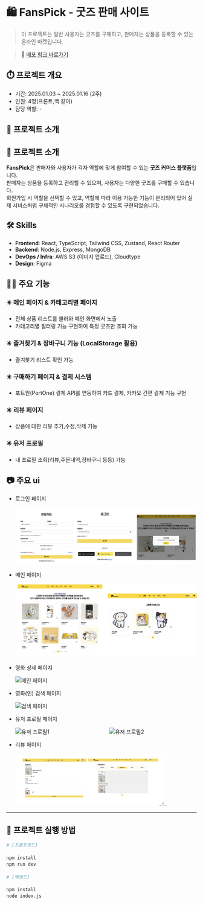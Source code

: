 # 🛍️ FansPick - 굿즈 판매 사이트

> 이 프로젝트는 일반 사용자는 굿즈를 구매하고, 판매자는 상품을 등록할 수 있는 온라인 마켓입니다.

> 🔗 [배포 링크 바로가기](https://web-fanspick-front-m88gjvsd5fb295a9.sel4.cloudtype.app/)

## ⏱️ 프로젝트 개요

- 기간: 2025.01.03 ~ 2025.01.16 (2주)
- 인원: 4명(프론트,백 같이)
- 담당 역할: -

## 📌 프로젝트 소개

## 📌 프로젝트 소개

**FansPick**은 판매자와 사용자가 각자 역할에 맞게 참여할 수 있는 **굿즈 커머스 플랫폼**입니다.  
판매자는 상품을 등록하고 관리할 수 있으며, 사용자는 다양한 굿즈를 구매할 수 있습니다.  
회원가입 시 역할을 선택할 수 있고, 역할에 따라 이용 가능한 기능이 분리되어 있어 실제 서비스처럼 구체적인 시나리오를 경험할 수 있도록 구현되었습니다.

## 🛠️ Skills

- **Frontend**: React, TypeScript, Tailwind CSS, Zustand, React Router
- **Backend**: Node.js, Express, MongoDB
- **DevOps / Infra**: AWS S3 (이미지 업로드), Cloudtype
- **Design**: Figma

## 👨‍💻 주요 기능

### ✴️ 메인 페이지 & 카테고리별 페이지

- 전체 상품 리스트를 불러와 메인 화면에서 노출
- 카테고리별 필터링 기능 구현하여 특정 굿즈만 조회 가능

### ✴️ 즐겨찾기 & 장바구니 기능 (LocalStorage 활용)

- 즐겨찾기 리스트 확인 가능

### ✴️ 구매하기 페이지 & 결제 시스템

- 포트원(PortOne) 결제 API를 연동하여 카드 결제, 카카오 간편 결제 기능 구현

### ✴️ 리뷰 페이지

- 상품에 대한 리뷰 추가,수정,삭제 기능

### ✴️ 유저 프로필

- 내 프로필 조회(리뷰,주문내역,장바구니 등등) 가능

## 📷 주요 ui

- 로그인 페이지

  <img src="./public/images/loginAndSignup.png" alt="로그인 페이지"  />

- 메인 페이지

  <img src="./public/images/main.png" alt="메인 페이지"  />

- 영화 상세 페이지

  <img src="./public/images/sub1.png" alt="메인 페이지"  />

- 영화(인) 검색 페이지

  <img src="./public/images/searchPage.png" alt="검색 페이지"  />

- 유저 프로필 페이지

  <div style="display: flex; gap: 16px;">
    <img src="./public/images/Profile.png" alt="유저 프로필1" width="400" />
    <img src="./public/images/profile2.png" alt="유저 프로필2" width="400" />
  </div>

- 리뷰 페이지

  <img src="./public/images/reviewPage.png" alt="리뷰 페이지" width="400" />

---

## 📂 프로젝트 실행 방법

```bash
# [프론트엔드]

npm install
npm run dev

# [백엔드]

npm install
node index.js
```
